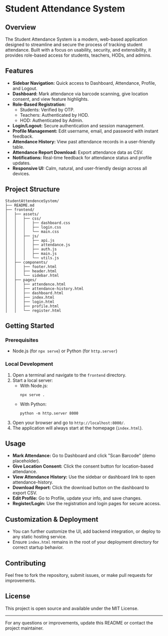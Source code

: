 
# Student Attendance System

## Overview
The Student Attendance System is a modern, web-based application designed to streamline and secure the process of tracking student attendance. Built with a focus on usability, security, and extensibility, it provides role-based access for students, teachers, HODs, and admins.

## Features
- **Sidebar Navigation:** Quick access to Dashboard, Attendance, Profile, and Logout.
- **Dashboard:** Mark attendance via barcode scanning, give location consent, and view feature highlights.
- **Role-Based Registration:**
	- Students: Verified by OTP.
	- Teachers: Authenticated by HOD.
	- HOD: Authenticated by Admin.
- **Login/Logout:** Secure authentication and session management.
- **Profile Management:** Edit username, email, and password with instant feedback.
- **Attendance History:** View past attendance records in a user-friendly table.
- **Attendance Report Download:** Export attendance data as CSV.
- **Notifications:** Real-time feedback for attendance status and profile updates.
- **Responsive UI:** Calm, natural, and user-friendly design across all devices.

## Project Structure

```
StudentAttendenceSystem/
├── README.md
├── frontend/
│   ├── assets/
│   │   ├── css/
│   │   │   ├── dashboard.css
│   │   │   ├── login.css
│   │   │   └── main.css
│   │   ├── js/
│   │   │   ├── api.js
│   │   │   ├── attendance.js
│   │   │   ├── auth.js
│   │   │   ├── main.js
│   │   │   └── utils.js
│   ├── components/
│   │   ├── footer.html
│   │   ├── header.html
│   │   └── sidebar.html
│   ├── pages/
│   │   ├── attendence.html
│   │   ├── attendance-history.html
│   │   ├── dashboard.html
│   │   ├── index.html
│   │   ├── login.html
│   │   ├── profile.html
│   │   └── register.html
```

## Getting Started

### Prerequisites
- Node.js (for `npx serve`) or Python (for `http.server`)

### Local Development
1. Open a terminal and navigate to the `frontend` directory.
2. Start a local server:
	 - With Node.js:
		 ```
		 npx serve .
		 ```
	 - With Python:
		 ```
		 python -m http.server 8000
		 ```
3. Open your browser and go to `http://localhost:8000/`.
4. The application will always start at the homepage (`index.html`).

## Usage
- **Mark Attendance:** Go to Dashboard and click "Scan Barcode" (demo placeholder).
- **Give Location Consent:** Click the consent button for location-based attendance.
- **View Attendance History:** Use the sidebar or dashboard link to open attendance-history.
- **Download Report:** Click the download button on the dashboard to export CSV.
- **Edit Profile:** Go to Profile, update your info, and save changes.
- **Register/Login:** Use the registration and login pages for secure access.

## Customization & Deployment
- You can further customize the UI, add backend integration, or deploy to any static hosting service.
- Ensure `index.html` remains in the root of your deployment directory for correct startup behavior.

## Contributing
Feel free to fork the repository, submit issues, or make pull requests for improvements.

## License
This project is open source and available under the MIT License.

---
For any questions or improvements, update this README or contact the project maintainer.
